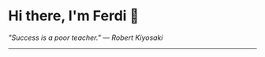 <h1>Hi there, I'm Ferdi 👋</h1>

<p><em>
  "Success is a poor teacher." — Robert Kiyosaki
</em></p>

---
